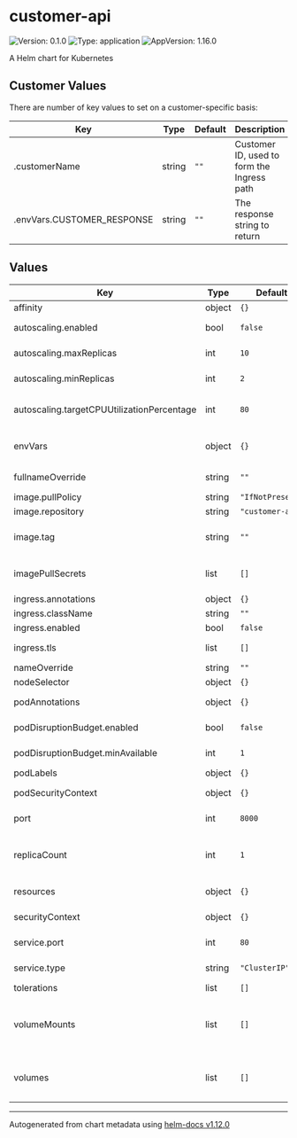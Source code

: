 # customer-api

![Version: 0.1.0](https://img.shields.io/badge/Version-0.1.0-informational?style=flat-square) ![Type: application](https://img.shields.io/badge/Type-application-informational?style=flat-square) ![AppVersion: 1.16.0](https://img.shields.io/badge/AppVersion-1.16.0-informational?style=flat-square)

A Helm chart for Kubernetes

## Customer Values

There are number of key values to set on a customer-specific basis:

| Key | Type | Default | Description |
|-----|------|---------|-------------|
| .customerName | string | `""` | Customer ID, used to form the Ingress path |
| .envVars.CUSTOMER_RESPONSE | string | `""` | The response string to return |


## Values

| Key | Type | Default | Description |
|-----|------|---------|-------------|
| affinity | object | `{}` |  |
| autoscaling.enabled | bool | `false` | Enable autoscaling for deployment |
| autoscaling.maxReplicas | int | `10` | Maximum number of pods to run |
| autoscaling.minReplicas | int | `2` | Minimum number of pods to run |
| autoscaling.targetCPUUtilizationPercentage | int | `80` | Target CPU utilization percentage |
| envVars | object | `{}` | Environment variables to set in the main container. |
| fullnameOverride | string | `""` | Override chart fullname |
| image.pullPolicy | string | `"IfNotPresent"` | Image Pull Policy |
| image.repository | string | `"customer-api"` | Image Registry |
| image.tag | string | `""` | Overrides the image tag whose default is the chart appVersion. |
| imagePullSecrets | list | `[]` | Specify a imagePullSecrets array |
| ingress.annotations | object | `{}` | Ingress Annotations |
| ingress.className | string | `""` | Ingress Class Name |
| ingress.enabled | bool | `false` | Enable Ingress |
| ingress.tls | list | `[]` | Ingress TLS Configuration |
| nameOverride | string | `""` | Override chart name |
| nodeSelector | object | `{}` |  |
| podAnnotations | object | `{}` | Map of pod annotations |
| podDisruptionBudget.enabled | bool | `false` | Enable PodDisruptionBudget |
| podDisruptionBudget.minAvailable | int | `1` | Minimum available pods |
| podLabels | object | `{}` | Map of pod labels |
| podSecurityContext | object | `{}` | Map of pod security context |
| port | int | `8000` | Container port to expose |
| replicaCount | int | `1` | Number of replicas (only applicable when autoscaling is not used) |
| resources | object | `{}` | Resource limits and requests |
| securityContext | object | `{}` | Map of security context |
| service.port | int | `80` | Kubernetes service port |
| service.type | string | `"ClusterIP"` | Kubernetes service type |
| tolerations | list | `[]` |  |
| volumeMounts | list | `[]` | Additional volumeMounts on the output Deployment definition. |
| volumes | list | `[]` | Additional volumes on the output Deployment definition. |

----------------------------------------------
Autogenerated from chart metadata using [helm-docs v1.12.0](https://github.com/norwoodj/helm-docs/releases/v1.12.0)